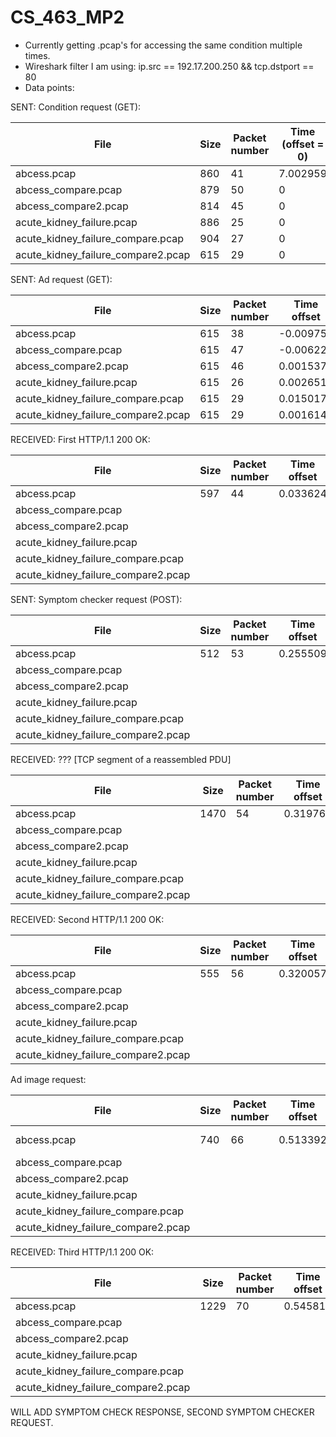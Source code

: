 CS_463_MP2
==========

- Currently getting .pcap's for accessing the same condition multiple times.
- Wireshark filter I am using: ip.src == 192.17.200.250 && tcp.dstport == 80
- Data points:

SENT: Condition request (GET):

File | Size | Packet number | Time (offset = 0)
--- | --- | --- | ---
abcess.pcap | 860 | 41 | 7.002959
abcess_compare.pcap | 879 | 50 | 0
abcess_compare2.pcap | 814 | 45 | 0
acute_kidney_failure.pcap | 886 | 25 | 0
acute_kidney_failure_compare.pcap | 904 | 27 | 0
acute_kidney_failure_compare2.pcap | 615 | 29 | 0

SENT: Ad request (GET):

File | Size | Packet number | Time offset
--- | --- | --- | ---
abcess.pcap | 615 | 38 | -0.009758
abcess_compare.pcap | 615 | 47 | -0.006227
abcess_compare2.pcap | 615 | 46 | 0.001537
acute_kidney_failure.pcap | 615 | 26 | 0.002651
acute_kidney_failure_compare.pcap | 615 | 29 | 0.015017
acute_kidney_failure_compare2.pcap | 615 | 29 | 0.001614

RECEIVED: First HTTP/1.1 200 OK:

File | Size | Packet number | Time offset
--- | --- | --- | ---
abcess.pcap | 597 | 44 | 0.033624
abcess_compare.pcap |  |  | 
abcess_compare2.pcap |  |  | 
acute_kidney_failure.pcap |  |  | 
acute_kidney_failure_compare.pcap |  |  | 
acute_kidney_failure_compare2.pcap |  |  | 

SENT: Symptom checker request (POST):

File | Size | Packet number | Time offset
--- | --- | --- | ---
abcess.pcap | 512 | 53 | 0.255509
abcess_compare.pcap |  |  | 
abcess_compare2.pcap |  |  | 
acute_kidney_failure.pcap |  |  | 
acute_kidney_failure_compare.pcap |  |  | 
acute_kidney_failure_compare2.pcap |  |  | 

RECEIVED: ??? [TCP segment of a reassembled PDU]

File | Size | Packet number | Time offset
--- | --- | --- | ---
abcess.pcap | 1470 | 54 | 0.319761
abcess_compare.pcap |  |  | 
abcess_compare2.pcap |  |  | 
acute_kidney_failure.pcap |  |  | 
acute_kidney_failure_compare.pcap |  |  | 
acute_kidney_failure_compare2.pcap |  |  | 

RECEIVED: Second HTTP/1.1 200 OK:

File | Size | Packet number | Time offset
--- | --- | --- | ---
abcess.pcap | 555 | 56 | 0.320057
abcess_compare.pcap |  |  | 
abcess_compare2.pcap |  |  | 
acute_kidney_failure.pcap |  |  | 
acute_kidney_failure_compare.pcap |  |  | 
acute_kidney_failure_compare2.pcap |  |  | 

Ad image request:

File | Size | Packet number | Time offset | Ad image
--- | --- | --- | --- | ---
abcess.pcap | 740 | 66 | 0.513392 | /getImage.php5?apid=141673&mode=live&acid=1847699&auid=mmid_bd99de1730d4bb6f36bcd3ac5ccaf0b44c_014499b058bd&osid=81&urid=Yfa8VfZV8iCn1tMPg_BGWWOR&ri=81&mmid=8079&orut=1394148223&mtpid=91178
abcess_compare.pcap |  |  |  | /2/standard/ad/std/7828/203885/Sprint_Consumer_Rambo_Buddies_320x50N.jpg?cId=7828&eId=25041&aId=203885&type=event&key=standard&value=null&phbust=1394149767
abcess_compare2.pcap |  |  |  | 
acute_kidney_failure.pcap |  |  |  | 
acute_kidney_failure_compare.pcap |  |  |  | 
acute_kidney_failure_compare2.pcap |  |  |  | 

RECEIVED: Third HTTP/1.1 200 OK:

File | Size | Packet number | Time offset
--- | --- | --- | ---
abcess.pcap | 1229 | 70 | 0.545813
abcess_compare.pcap |  |  | 
abcess_compare2.pcap |  |  | 
acute_kidney_failure.pcap |  |  | 
acute_kidney_failure_compare.pcap |  |  | 
acute_kidney_failure_compare2.pcap |  |  | 

WILL ADD SYMPTOM CHECK RESPONSE, SECOND SYMPTOM CHECKER REQUEST.
